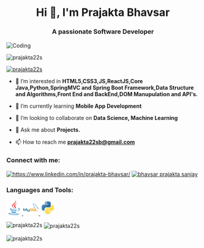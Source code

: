 



<h1 align="center">Hi 👋, I'm Prajakta Bhavsar</h1>
<h3 align="center">A passionate Software Developer</h3>
<img align="center" alt="Coding" width="400" src="https://mir-s3-cdn-cf.behance.net/project_modules/disp/601014116770475.6068beff4640a.gif">



<p align="left"> <img src="https://komarev.com/ghpvc/?username=prajakta22s&label=Profile%20views&color=0e75b6&style=flat" alt="prajakta22s" /> </p>

<p align="left"> <a href="https://github.com/ryo-ma/github-profile-trophy"><img src="https://github-profile-trophy.vercel.app/?username=prajakta22s" alt="prajakta22s" /></a> </p>



- 🌱 I’m interested in **HTML5,CSS3,JS,ReactJS,Core Java,Python,SpringMVC and Spring Boot Framework,Data Structure and Algorithms,Front End and BackEnd,DOM Manupulation and API's.**

- 🤝 I’m currently learning **Mobile App Development**

- 👯 I’m looking to collaborate on **Data Science, Machine Learning**

- 💬 Ask me about **Projects.**

- 📫 How to reach me **prajakta22sb@gmail.com**

<h3 align="left">Connect with me:</h3>
<p align="left">
<a href="https://linkedin.com/in/https://www.linkedin.com/in/prajakta-bhavsar/" target="blank"><img align="center" src="https://raw.githubusercontent.com/rahuldkjain/github-profile-readme-generator/master/src/images/icons/Social/linked-in-alt.svg" alt="https://www.linkedin.com/in/prajakta-bhavsar/" height="30" width="40" /></a>
<a href="https://kaggle.com/bhavsar prajakta sanjay" target="blank"><img align="center" src="https://raw.githubusercontent.com/rahuldkjain/github-profile-readme-generator/master/src/images/icons/Social/kaggle.svg" alt="bhavsar prajakta sanjay" height="30" width="40" /></a>
</p>

<h3 align="left">Languages and Tools:</h3>
<p align="left"> <a href="https://www.cprogramming.com/" target="_blank" rel="noreferrer">    <img src="https://raw.githubusercontent.com/devicons/devicon/master/icons/java/java-original.svg" alt="java" width="40" height="40"/> </a> <a href="https://www.mysql.com/" target="_blank" rel="noreferrer"> <img src="https://raw.githubusercontent.com/devicons/devicon/master/icons/mysql/mysql-original-wordmark.svg" alt="mysql" width="40" height="40"/> </a> <a href="https://opencv.org/" target="_blank" rel="noreferrer">  <img src="https://raw.githubusercontent.com/devicons/devicon/master/icons/python/python-original.svg" alt="python" width="40" height="40"/> </a> <a href="https://scikit-learn.org/" target="_blank" rel="noreferrer">   </a> </p>

<p><img align="left" src="https://github-readme-stats.vercel.app/api/top-langs?username=prajakta22s&show_icons=true&locale=en&layout=compact" alt="prajakta22s" /></p>

<p>&nbsp;<img align="center" src="https://github-readme-stats.vercel.app/api?username=prajakta22s&show_icons=true&locale=en" alt="prajakta22s" /></p>

<p><img align="center" src="https://github-readme-streak-stats.herokuapp.com/?user=prajakta22s&" alt="prajakta22s" /></p>
